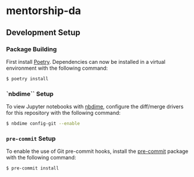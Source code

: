 # mentorship-da

## Development Setup

### Package Building

First install [Poetry](https://python-poetry.org/docs/#installation). Dependencies can now be installed in a virtual environment with the following command:

```bash
$ poetry install
```

### `nbdime`` Setup

To view Jupyter notebooks with [nbdime](https://github.com/jupyter/nbdime), configure the diff/merge drivers for this repository with the following command:

```bash
$ nbdime config-git --enable
```

### `pre-commit` Setup

To enable the use of Git pre-commit hooks, install the [pre-commit](https://pre-commit.com/) package with the following command:

```bash
$ pre-commit install
```
